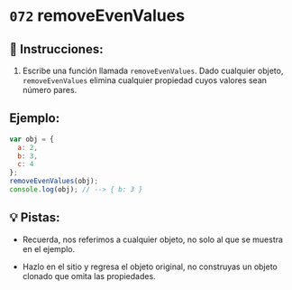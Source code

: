 # `072` removeEvenValues

## 📝 Instrucciones:

1. Escribe una función llamada `removeEvenValues`. Dado cualquier objeto, `removeEvenValues` elimina cualquier propiedad cuyos valores sean número pares.

## Ejemplo:

```Javascript
var obj = {
  a: 2,
  b: 3,
  c: 4
};
removeEvenValues(obj);
console.log(obj); // --> { b: 3 }
```
## 💡 Pistas:

+ Recuerda, nos referimos a cualquier objeto, no solo al que se muestra en el ejemplo.

+ Hazlo en el sitio y regresa el objeto original, no construyas un objeto clonado que omita las propiedades.


